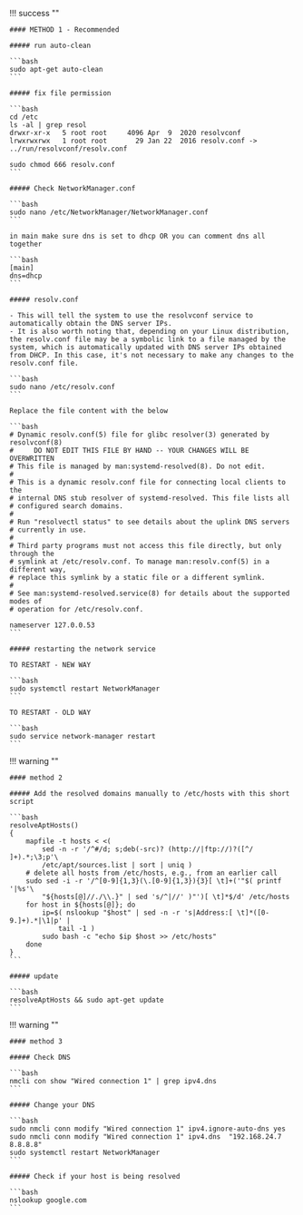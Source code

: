 !!! success ""

    #### METHOD 1 - Recommended

    ##### run auto-clean

    ```bash
    sudo apt-get auto-clean
    ```

    ##### fix file permission

    ```bash
    cd /etc
    ls -al | grep resol
    drwxr-xr-x   5 root root     4096 Apr  9  2020 resolvconf
    lrwxrwxrwx   1 root root       29 Jan 22  2016 resolv.conf -> ../run/resolvconf/resolv.conf

    sudo chmod 666 resolv.conf
    ```

    ##### Check NetworkManager.conf

    ```bash
    sudo nano /etc/NetworkManager/NetworkManager.conf
    ```

    in main make sure dns is set to dhcp OR you can comment dns all together

    ```bash
    [main]
    dns=dhcp
    ```

    ##### resolv.conf

    - This will tell the system to use the resolvconf service to automatically obtain the DNS server IPs.
    - It is also worth noting that, depending on your Linux distribution, the resolv.conf file may be a symbolic link to a file managed by the system, which is automatically updated with DNS server IPs obtained from DHCP. In this case, it's not necessary to make any changes to the resolv.conf file.

    ```bash
    sudo nano /etc/resolv.conf
    ```

    Replace the file content with the below

    ```bash
    # Dynamic resolv.conf(5) file for glibc resolver(3) generated by resolvconf(8)
    #     DO NOT EDIT THIS FILE BY HAND -- YOUR CHANGES WILL BE OVERWRITTEN
    # This file is managed by man:systemd-resolved(8). Do not edit.
    #
    # This is a dynamic resolv.conf file for connecting local clients to the
    # internal DNS stub resolver of systemd-resolved. This file lists all
    # configured search domains.
    #
    # Run "resolvectl status" to see details about the uplink DNS servers
    # currently in use.
    #
    # Third party programs must not access this file directly, but only through the
    # symlink at /etc/resolv.conf. To manage man:resolv.conf(5) in a different way,
    # replace this symlink by a static file or a different symlink.
    #
    # See man:systemd-resolved.service(8) for details about the supported modes of
    # operation for /etc/resolv.conf.

    nameserver 127.0.0.53
    ```
    
    ##### restarting the network service

    TO RESTART - NEW WAY

    ```bash
    sudo systemctl restart NetworkManager
    ```

    TO RESTART - OLD WAY

    ```bash
    sudo service network-manager restart
    ```


!!! warning ""

    #### method 2

    ##### Add the resolved domains manually to /etc/hosts with this short script

    ```bash
    resolveAptHosts()
    {
        mapfile -t hosts < <(
            sed -n -r '/^#/d; s;deb(-src)? (http://|ftp://)?([^/ ]+).*;\3;p'\
            /etc/apt/sources.list | sort | uniq )
        # delete all hosts from /etc/hosts, e.g., from an earlier call
        sudo sed -i -r '/^[0-9]{1,3}(\.[0-9]{1,3}){3}[ \t]+('"$( printf '|%s'\
            "${hosts[@]//./\\.}" | sed 's/^|//' )"')[ \t]*$/d' /etc/hosts
        for host in ${hosts[@]}; do
            ip=$( nslookup "$host" | sed -n -r 's|Address:[ \t]*([0-9.]+).*|\1|p' |
                tail -1 )
            sudo bash -c "echo $ip $host >> /etc/hosts"
        done
    }
    ```

    ##### update

    ```bash
    resolveAptHosts && sudo apt-get update
    ```

!!! warning ""

    #### method 3

    ##### Check DNS

    ```bash
    nmcli con show "Wired connection 1" | grep ipv4.dns
    ```

    ##### Change your DNS

    ```bash
    sudo nmcli conn modify "Wired connection 1" ipv4.ignore-auto-dns yes
    sudo nmcli conn modify "Wired connection 1" ipv4.dns  "192.168.24.7 8.8.8.8"
    sudo systemctl restart NetworkManager
    ```

    ##### Check if your host is being resolved
    
    ```bash
    nslookup google.com
    ```

